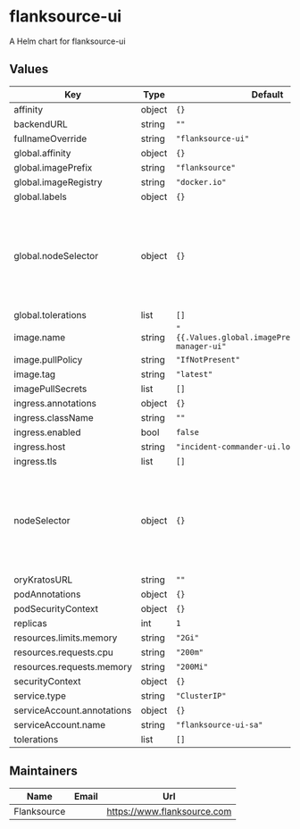 # flanksource-ui

A Helm chart for flanksource-ui

## Values

| Key | Type | Default | Description |
|-----|------|---------|-------------|
| affinity | object | `{}` |  |
| backendURL | string | `""` |  |
| fullnameOverride | string | `"flanksource-ui"` |  |
| global.affinity | object | `{}` |  |
| global.imagePrefix | string | `"flanksource"` |  |
| global.imageRegistry | string | `"docker.io"` |  |
| global.labels | object | `{}` |  |
| global.nodeSelector | object | `{}` | node's labels for the pod to be scheduled on that node. See [Node Selector](https://kubernetes.io/docs/concepts/configuration/assign-pod-node/) |
| global.tolerations | list | `[]` |  |
| image.name | string | `"{{.Values.global.imagePrefix}}/incident-manager-ui"` |  |
| image.pullPolicy | string | `"IfNotPresent"` |  |
| image.tag | string | `"latest"` |  |
| imagePullSecrets | list | `[]` |  |
| ingress.annotations | object | `{}` |  |
| ingress.className | string | `""` |  |
| ingress.enabled | bool | `false` |  |
| ingress.host | string | `"incident-commander-ui.local"` |  |
| ingress.tls | list | `[]` |  |
| nodeSelector | object | `{}` | node's labels for the pod to be scheduled on that node. See [Node Selector](https://kubernetes.io/docs/concepts/configuration/assign-pod-node/) |
| oryKratosURL | string | `""` |  |
| podAnnotations | object | `{}` |  |
| podSecurityContext | object | `{}` |  |
| replicas | int | `1` |  |
| resources.limits.memory | string | `"2Gi"` |  |
| resources.requests.cpu | string | `"200m"` |  |
| resources.requests.memory | string | `"200Mi"` |  |
| securityContext | object | `{}` |  |
| service.type | string | `"ClusterIP"` |  |
| serviceAccount.annotations | object | `{}` |  |
| serviceAccount.name | string | `"flanksource-ui-sa"` |  |
| tolerations | list | `[]` |  |

## Maintainers

| Name | Email | Url |
| ---- | ------ | --- |
| Flanksource |  | <https://www.flanksource.com> |
